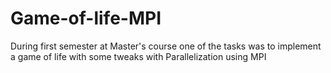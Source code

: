 # Game-of-life-MPI
During first semester at Master's course one of the tasks was to implement a game of life with some tweaks with Parallelization using MPI
